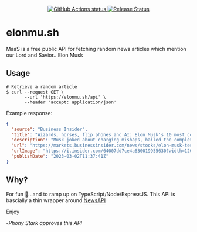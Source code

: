 <p align="center">
    <a href="https://github.com/nickatnight/elonmu.sh/actions">
        <img alt="GitHub Actions status" src="https://github.com/nickatnight/elonmu.sh/actions/workflows/main.yml/badge.svg">
    </a>
    <a href="https://github.com/nickatnight/elonmu.sh/releases"><img alt="Release Status" src="https://img.shields.io/github/v/release/nickatnight/elonmu.sh"></a>
</p>

# elonmu.sh

MaaS is a free public API for fetching random news articles which mention our Lord and Savior...Elon Musk

## Usage

```shell
# Retrieve a random article
$ curl --request GET \
       --url 'https://elonmu.sh/api' \
       --header 'accept: application/json'
```

Example response:

```json
{
  "source": "Business Insider",
  "title": "Wizards, horses, flip phones and AI: Elon Musk's 10 most colorful quotes from Tesla's investor day",
  "description": "Musk joked about charging mishaps, hailed the complexity of the human brain, and voiced his fears about the rise of artificial intelligence.",
  "url": "https://markets.businessinsider.com/news/stocks/elon-musk-tesla-investor-day-ai-electric-vehicles-self-driving-2023-3",
  "urlImage": "https://i.insider.com/64007dd7ce4a630019955630?width=1200&format=jpeg",
  "publishDate": "2023-03-02T11:37:41Z"
}
```

## Why?

For fun 🤡...and to ramp up on TypeScript/Node/ExpressJS. This API is bascially a thin wrapper around [NewsAPI](https://newsapi.org/)

Enjoy

-_Phony Stark approves this API_
